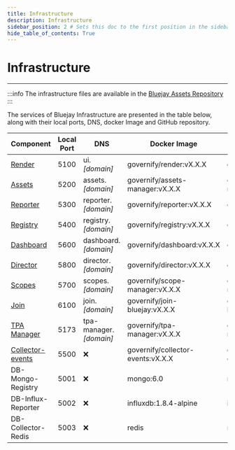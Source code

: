 ```yaml
---
title: Infrastructure
description: Infrastructure
sidebar_position: 2 # Sets this doc to the first position in the sidebar
hide_table_of_contents: True
---
```


# Infrastructure

---

:::info
The infrastructure files are available in the [Bluejay Assets Repository](https://github.com/governify/assets-bluejay)
:::

The services of Bluejay Infrastructure are presented in the table below, along with their local ports, DNS, docker Image and GitHub repository.

|            Component                                 |Local Port|       DNS           |        Docker Image               | Production Version |
|------------------------------------------------------|----------|---------------------|-----------------------------------|--------------------|
| [Render](https://github.com/governify/render)        | 5100     | ui.*[domain]*       |governify/render:vX.X.X            |         governify/render:v2.3.0           |
| [Assets](https://github.com/governify/assets-manager)| 5200     | assets.*[domain]*   |governify/assets-manager:vX.X.X    |          governify/assets-manager:v1.5.0          |
| [Reporter](https://github.com/governify/reporter)    | 5300     | reporter.*[domain]* |governify/reporter:vX.X.X          |           governify/reporter:v2.9.1         |
| [Registry](https://github.com/governify/registry)    | 5400     | registry.*[domain]* |governify/registry:vX.X.X          |         governify/registry:v3.8.0           |
| [Dashboard](https://github.com/governify/dashboard)  | 5600     | dashboard.*[domain]*|governify/dashboard:vX.X.X         |          governify/dashboard:v1.1.0          |
| [Director](https://github.com/governify/director)    | 5800     | director.*[domain]* |governify/director:vX.X.X          |         governify/director:v1.5.0           |
| [Scopes](https://github.com/governify/scope-manager) | 5700     | scopes.*[domain]*   |governify/scope-manager:vX.X.X     |         governify/scope-manager:v1.8.0           |
| [Join](https://github.com/governify/join-bluejay)    | 6100     | join.*[domain]*     |governify/join-bluejay:vX.X.X      |        governify/join-bluejay:v1.10.0            |
| [TPA Manager](https://github.com/governify/TPA-Manager)| 5173   | tpa-manager.*[domain]* |governify/tpa-manager:vX.X.X |         governify/tpa-manager:v2.0.0           |
| [Collector-events](https://github.com/governify/collector-events)| 5500 | ❌ |governify/collector-events:vX.X.X  |         governify/collector-events:v1.20.0           |
| DB-Mongo-Registry                                    | 5001     | ❌                  |mongo:6.0                              |        mongo:6.0            |
| DB-Influx-Reporter                                   | 5002     | ❌                  |influxdb:1.8.4-alpine              |         influxdb:1.8.4-alpine           |
| DB-Collector-Redis                                   | 5003     | ❌                  |redis                              |          redis          |
